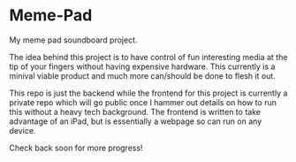 # Meme-Pad
My meme pad soundboard project.

The idea behind this project is to have control of fun interesting media at the tip of your fingers without having expensive hardware.
This currently is a minival viable product and much more can/should be done to flesh it out. 

This repo is just the backend while the frontend for this project is currently a private repo which will go public once I hammer out details on how to run this without a heavy tech background.
The frontend is written to take advantage of an iPad, but is essentially a webpage so can run on any device.

Check back soon for more progress!
